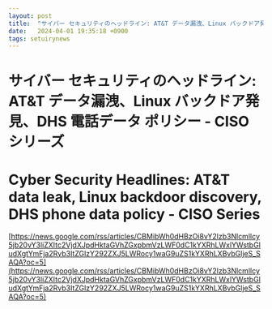 ```yaml
---
layout: post
title:  "サイバー セキュリティのヘッドライン: AT&T データ漏洩、Linux バックドア発見、DHS 電話データ ポリシー - CISO シリーズ"
date:   2024-04-01 19:35:18 +0900
tags: setuirynews 
---
```


# サイバー セキュリティのヘッドライン: AT&T データ漏洩、Linux バックドア発見、DHS 電話データ ポリシー - CISO シリーズ



# Cyber Security Headlines: AT&T data leak, Linux backdoor discovery, DHS phone data policy - CISO Series

[https://news.google.com/rss/articles/CBMibWh0dHBzOi8vY2lzb3Nlcmllcy5jb20vY3liZXItc2VjdXJpdHktaGVhZGxpbmVzLWF0dC1kYXRhLWxlYWstbGludXgtYmFja2Rvb3ItZGlzY292ZXJ5LWRocy1waG9uZS1kYXRhLXBvbGljeS_SAQA?oc=5](https://news.google.com/rss/articles/CBMibWh0dHBzOi8vY2lzb3Nlcmllcy5jb20vY3liZXItc2VjdXJpdHktaGVhZGxpbmVzLWF0dC1kYXRhLWxlYWstbGludXgtYmFja2Rvb3ItZGlzY292ZXJ5LWRocy1waG9uZS1kYXRhLXBvbGljeS_SAQA?oc=5)

